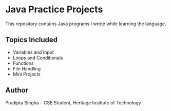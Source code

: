 # Java Practice Projects

This repository contains Java programs I wrote while learning the language.

## Topics Included
- Variables and Input
- Loops and Conditionals
- Functions
- File Handling
- Mini Projects

## Author
Pradipta Singha – CSE Student, Heritage Institute of Technology
